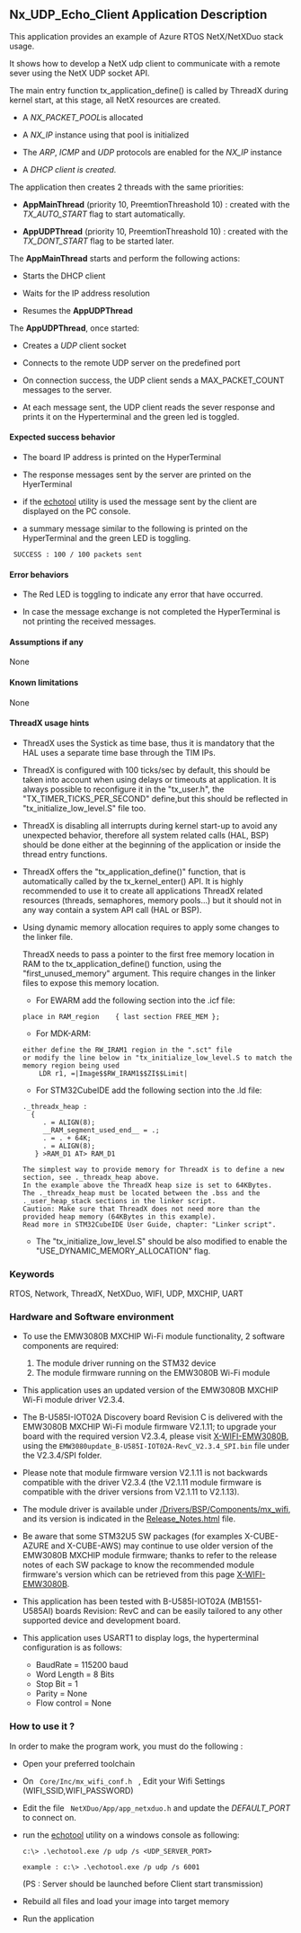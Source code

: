 ## <b>Nx_UDP_Echo_Client Application Description</b>

This application provides an example of Azure RTOS NetX/NetXDuo stack usage.

It shows how to develop a NetX udp client to communicate with a remote sever using the NetX UDP socket API.

The main entry function tx_application_define() is called by ThreadX during kernel start, at this stage, all NetX resources are created.

 + A <i>NX_PACKET_POOL</i>is allocated

 + A <i>NX_IP</i> instance using that pool is initialized

 + The <i>ARP</i>, <i>ICMP</i> and <i>UDP</i> protocols are enabled for the <i>NX_IP</i> instance

 + A <i>DHCP client is created.</i>

The application then creates 2 threads with the same priorities:

 + **AppMainThread** (priority 10, PreemtionThreashold 10) : created with the <i>TX_AUTO_START</i> flag to start automatically.

 + **AppUDPThread** (priority 10, PreemtionThreashold 10) : created with the <i>TX_DONT_START</i> flag to be started later.

The **AppMainThread** starts and perform the following actions:

  + Starts the DHCP client

  + Waits for the IP address resolution

  + Resumes the **AppUDPThread**

The **AppUDPThread**, once started:

  + Creates a <i>UDP</i> client socket

  + Connects to the remote UDP server on the predefined port

  + On connection success, the UDP client sends a MAX_PACKET_COUNT messages to the server.

  + At each message sent, the UDP client reads the sever response and prints it on the Hyperterminal and the green led is toggled.


####  <b>Expected success behavior</b>

 + The board IP address is printed on the HyperTerminal

 + The response messages sent by the server are printed on the HyerTerminal

 + if the [echotool](https://github.com/PavelBansky/EchoTool/releases/tag/v1.5.0.0) utility is used the message sent by the client are displayed on the PC console.
 
 + a summary message similar to the following is printed on the HyperTerminal and the green LED is toggling.

 ```
  SUCCESS : 100 / 100 packets sent
```

#### <b>Error behaviors</b>

+ The Red LED is toggling to indicate any error that have occurred.

+ In case the message exchange is not completed the HyperTerminal is not printing the received messages.

#### <b>Assumptions if any</b>

None

#### <b>Known limitations</b>

None

#### <b>ThreadX usage hints</b>

 - ThreadX uses the Systick as time base, thus it is mandatory that the HAL uses a separate time base through the TIM IPs.

 - ThreadX is configured with 100 ticks/sec by default, this should be taken into account when using delays or timeouts at application. It is always possible to reconfigure it in the "tx_user.h", the "TX_TIMER_TICKS_PER_SECOND" define,but this should be reflected in "tx_initialize_low_level.S" file too.

 - ThreadX is disabling all interrupts during kernel start-up to avoid any unexpected behavior, therefore all system related calls (HAL, BSP) should be done either at the beginning of the application or inside the thread entry functions.

 - ThreadX offers the "tx_application_define()" function, that is automatically called by the tx_kernel_enter() API.
   It is highly recommended to use it to create all applications ThreadX related resources (threads, semaphores, memory pools...)  but it should not in any way contain a system API call (HAL or BSP).
 
 - Using dynamic memory allocation requires to apply some changes to the linker file.

   ThreadX needs to pass a pointer to the first free memory location in RAM to the tx_application_define() function,
   using the "first_unused_memory" argument.
   This require changes in the linker files to expose this memory location.
   
    + For EWARM add the following section into the .icf file:
     ```
	 place in RAM_region    { last section FREE_MEM };
	 ```
    + For MDK-ARM:
	```
    either define the RW_IRAM1 region in the ".sct" file
    or modify the line below in "tx_initialize_low_level.S to match the memory region being used
        LDR r1, =|Image$$RW_IRAM1$$ZI$$Limit|
	```
    + For STM32CubeIDE add the following section into the .ld file:
	``` 
    ._threadx_heap :
      {
         . = ALIGN(8);
         __RAM_segment_used_end__ = .;
         . = . + 64K;
         . = ALIGN(8);
       } >RAM_D1 AT> RAM_D1
	``` 
	
       The simplest way to provide memory for ThreadX is to define a new section, see ._threadx_heap above.
       In the example above the ThreadX heap size is set to 64KBytes.
       The ._threadx_heap must be located between the .bss and the ._user_heap_stack sections in the linker script.	 
       Caution: Make sure that ThreadX does not need more than the provided heap memory (64KBytes in this example).	 
       Read more in STM32CubeIDE User Guide, chapter: "Linker script".
	  
    + The "tx_initialize_low_level.S" should be also modified to enable the "USE_DYNAMIC_MEMORY_ALLOCATION" flag.
         
### <b>Keywords</b>

RTOS, Network, ThreadX, NetXDuo, WIFI, UDP, MXCHIP, UART


### <b>Hardware and Software environment</b>

 - To use the EMW3080B MXCHIP Wi-Fi module functionality, 2 software components are required:
   1. The module driver running on the STM32 device
   2. The module firmware running on the EMW3080B Wi-Fi module

 - This application uses an updated version of the EMW3080B MXCHIP Wi-Fi module driver V2.3.4.

 - The B-U585I-IOT02A Discovery board Revision C is delivered with the EMW3080B MXCHIP Wi-Fi module firmware V2.1.11;
   to upgrade your board with the required version V2.3.4, please visit [X-WIFI-EMW3080B](https://www.st.com/en/development-tools/x-wifi-emw3080b.html),
   using the `EMW3080update_B-U585I-IOT02A-RevC_V2.3.4_SPI.bin` file under the V2.3.4/SPI folder.

 - Please note that module firmware version V2.1.11 is not backwards compatible with the driver V2.3.4 (the V2.1.11 module firmware is compatible with the driver versions from V2.1.11 to V2.1.13).
 - The module driver is available under [/Drivers/BSP/Components/mx_wifi](../../../../../Drivers/BSP/Components/mx_wifi/), and its version is indicated in the [Release_Notes.html](../../../../../Drivers/BSP/Components/mx_wifi/Release_Notes.html) file.

 - Be aware that some STM32U5 SW packages (for examples X-CUBE-AZURE and X-CUBE-AWS) may continue to use older version of the EMW3080B MXCHIP module firmware;
   thanks to refer to the release notes of each SW package to know the recommended module firmware's version which can be retrieved from this page
   [X-WIFI-EMW3080B](https://www.st.com/en/development-tools/x-wifi-emw3080b.html).

 - This application has been tested with B-U585I-IOT02A (MB1551-U585AI) boards Revision: RevC and can be easily tailored to any other supported device and development board.

 - This application uses USART1 to display logs, the hyperterminal configuration is as follows:
      - BaudRate = 115200 baud
      - Word Length = 8 Bits
      - Stop Bit = 1
      - Parity = None
      - Flow control = None


###  <b>How to use it ?</b>

In order to make the program work, you must do the following :

 - Open your preferred toolchain

 - On <code> Core/Inc/mx_wifi_conf.h </code> , Edit your Wifi Settings (WIFI_SSID,WIFI_PASSWORD)

 - Edit the file <code> NetXDuo/App/app_netxduo.h</code> and update the <i>DEFAULT_PORT</i> to connect on.

 - run the [echotool](https://github.com/PavelBansky/EchoTool/releases/tag/v1.5.0.0) utility on a windows console as following:

       c:\> .\echotool.exe /p udp /s <UDP_SERVER_PORT> 
           
       example : c:\> .\echotool.exe /p udp /s 6001 

   (PS : Server should be launched before Client start transmission)    

 - Rebuild all files and load your image into target memory
 - Run the application
